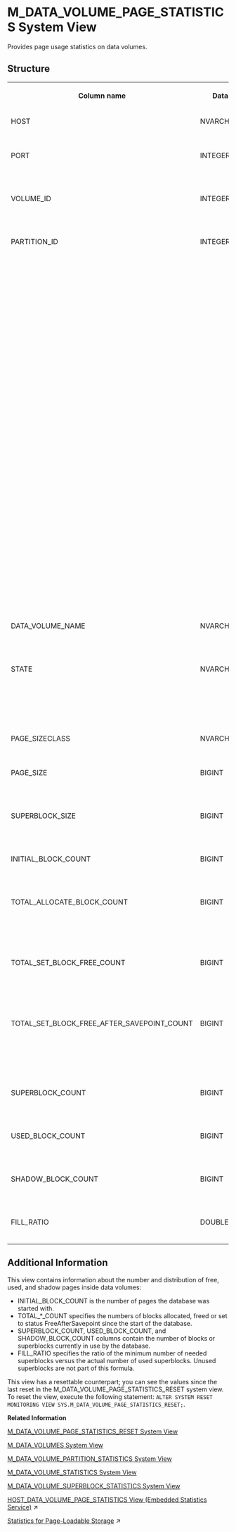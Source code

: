 <!-- loio20adabcc751910148d3df511a05d5390 -->

# M\_DATA\_VOLUME\_PAGE\_STATISTICS System View

Provides page usage statistics on data volumes.



<a name="loio20adabcc751910148d3df511a05d5390___m__d_a_t_a__v_o_l_u_m_e__p_a_g_e__s_t_a_t_i_s_t_i_c_s_1struct_M_DATA_VOLUME_PAGE_STATISTICS"/>

## Structure


<table>
<tr>
<th valign="top">

Column name

</th>
<th valign="top">

Data type

</th>
<th valign="top">

Description

</th>
</tr>
<tr>
<td valign="top">

HOST

</td>
<td valign="top">

NVARCHAR\(64\)

</td>
<td valign="top">

Displays the host name.

</td>
</tr>
<tr>
<td valign="top">

PORT

</td>
<td valign="top">

INTEGER

</td>
<td valign="top">

Displays the internal port number.

</td>
</tr>
<tr>
<td valign="top">

VOLUME\_ID

</td>
<td valign="top">

INTEGER

</td>
<td valign="top">

Displays the persistence volume ID.

</td>
</tr>
<tr>
<td valign="top">

PARTITION\_ID

</td>
<td valign="top">

INTEGER

</td>
<td valign="top">

Displays the partition ID. Returns the following:

-   For partitioned tables, the part ID is equal to the sequential number of the partition, starting at 1.
-   In the case of replicated tables, the part ID is 1 for the original table and subsequent part IDs are assigned to replica tables.
-   The part ID is 0 for tables that are not partitioned.
-   A part ID value of -1 indicates that a modification of the table schema is in progress.



</td>
</tr>
<tr>
<td valign="top">

DATA\_VOLUME\_NAME

</td>
<td valign="top">

NVARCHAR\(512\)

</td>
<td valign="top">

Displays the data volume name.

</td>
</tr>
<tr>
<td valign="top">

STATE

</td>
<td valign="top">

NVARCHAR\(16\)

</td>
<td valign="top">

Displays the data volume state: ACTIVATING, ACTIVE, or DEACTIVATING.

</td>
</tr>
<tr>
<td valign="top">

PAGE\_SIZECLASS

</td>
<td valign="top">

NVARCHAR\(16\)

</td>
<td valign="top">

Displays the page size class.

</td>
</tr>
<tr>
<td valign="top">

PAGE\_SIZE

</td>
<td valign="top">

BIGINT

</td>
<td valign="top">

Displays the page size in bytes.

</td>
</tr>
<tr>
<td valign="top">

SUPERBLOCK\_SIZE

</td>
<td valign="top">

BIGINT

</td>
<td valign="top">

Displays the superblock size in bytes.

</td>
</tr>
<tr>
<td valign="top">

INITIAL\_BLOCK\_COUNT

</td>
<td valign="top">

BIGINT

</td>
<td valign="top">

Displays the number of init pages.

</td>
</tr>
<tr>
<td valign="top">

TOTAL\_ALLOCATE\_BLOCK\_COUNT

</td>
<td valign="top">

BIGINT

</td>
<td valign="top">

Displays the number of single and group allocated blocks.

</td>
</tr>
<tr>
<td valign="top">

TOTAL\_SET\_BLOCK\_FREE\_COUNT

</td>
<td valign="top">

BIGINT

</td>
<td valign="top">

Displays the number of single and group freed blocks.

</td>
</tr>
<tr>
<td valign="top">

TOTAL\_SET\_BLOCK\_FREE\_AFTER\_SAVEPOINT\_COUNT

</td>
<td valign="top">

BIGINT

</td>
<td valign="top">

Displays the number of single and group freed-after-savepoint blocks.

</td>
</tr>
<tr>
<td valign="top">

SUPERBLOCK\_COUNT

</td>
<td valign="top">

BIGINT

</td>
<td valign="top">

Displays the number of used superblocks.

</td>
</tr>
<tr>
<td valign="top">

USED\_BLOCK\_COUNT

</td>
<td valign="top">

BIGINT

</td>
<td valign="top">

Displays the number of used blocks.

</td>
</tr>
<tr>
<td valign="top">

SHADOW\_BLOCK\_COUNT

</td>
<td valign="top">

BIGINT

</td>
<td valign="top">

Displays the number of shadow blocks.

</td>
</tr>
<tr>
<td valign="top">

FILL\_RATIO

</td>
<td valign="top">

DOUBLE

</td>
<td valign="top">

Displays the fill ratio.

</td>
</tr>
</table>



<a name="loio20adabcc751910148d3df511a05d5390___m__d_a_t_a__v_o_l_u_m_e__p_a_g_e__s_t_a_t_i_s_t_i_c_s_1fulldesc_M_DATA_VOLUME_PAGE_STATISTICS"/>

## Additional Information

This view contains information about the number and distribution of free, used, and shadow pages inside data volumes:

-   INITIAL\_BLOCK\_COUNT is the number of pages the database was started with.
-   TOTAL\_\*\_COUNT specifies the numbers of blocks allocated, freed or set to status FreeAfterSavepoint since the start of the database.
-   SUPERBLOCK\_COUNT, USED\_BLOCK\_COUNT, and SHADOW\_BLOCK\_COUNT columns contain the number of blocks or superblocks currently in use by the database.
-   FILL\_RATIO specifies the ratio of the minimum number of needed superblocks versus the actual number of used superblocks. Unused superblocks are not part of this formula.

This view has a resettable counterpart; you can see the values since the last reset in the M\_DATA\_VOLUME\_PAGE\_STATISTICS\_RESET system view. To reset the view, execute the following statement: `ALTER SYSTEM RESET MONITORING VIEW SYS.M_DATA_VOLUME_PAGE_STATISTICS_RESET;`.

**Related Information**  


[M\_DATA\_VOLUME\_PAGE\_STATISTICS\_RESET System View](m-data-volume-page-statistics-reset-system-view-20add39.md "Provides information about FreeBlockManager SizeClass statistics since the last reset.")

[M\_DATA\_VOLUMES System View](m-data-volumes-system-view-20ae1b2.md "Provides data volume statistics.")

[M\_DATA\_VOLUME\_PARTITION\_STATISTICS System View](m-data-volume-partition-statistics-system-view-7ff90b1.md "Provides data volume partition statistics.")

[M\_DATA\_VOLUME\_STATISTICS System View](m-data-volume-statistics-system-view-2f4b10f.md "Provides information on data volume statistics.")

[M\_DATA\_VOLUME\_SUPERBLOCK\_STATISTICS System View](m-data-volume-superblock-statistics-system-view-20adf77.md "Provides FreeBlockManager Superblock statistics.")

[HOST_DATA_VOLUME_PAGE_STATISTICS View (Embedded Statistics Service)](https://help.sap.com/viewer/323c57a017234d47a0e7da3e22345822/2024_1_QRC/en-US/c8009f66ea304c5d9893b8a89de9de8c.html "Specifies the data volume page information per host.") :arrow_upper_right:

[Statistics for Page-Loadable Storage](https://help.sap.com/viewer/f9c5015e72e04fffa14d7d4f7267d897/2024_1_QRC/en-US/d791786e1f324187bd3a6ce2a8c1c601.html "A number of monitoring views report information at the partition, column, and column sub-object level, along with the existing non-paged memory size statistics.") :arrow_upper_right:

